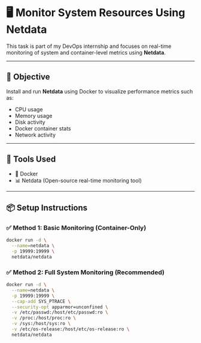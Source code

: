 # 🖥️ Monitor System Resources Using Netdata

This task is part of my DevOps internship and focuses on real-time monitoring of system and container-level metrics using **Netdata**.

---

## 🔧 Objective

Install and run **Netdata** using Docker to visualize performance metrics such as:

- CPU usage
- Memory usage
- Disk activity
- Docker container stats
- Network activity

---

## 🚀 Tools Used

- 🐳 Docker
- 📊 Netdata (Open-source real-time monitoring tool)

---

## 📦 Setup Instructions

### ✅ Method 1: Basic Monitoring (Container-Only)

```bash
docker run -d \
  --name=netdata \
  -p 19999:19999 \
  netdata/netdata
```

### ✅ Method 2: Full System Monitoring (Recommended)

```bash
docker run -d \
  --name=netdata \
  -p 19999:19999 \
  --cap-add SYS_PTRACE \
  --security-opt apparmor=unconfined \
  -v /etc/passwd:/host/etc/passwd:ro \
  -v /proc:/host/proc:ro \
  -v /sys:/host/sys:ro \
  -v /etc/os-release:/host/etc/os-release:ro \
  netdata/netdata
```

